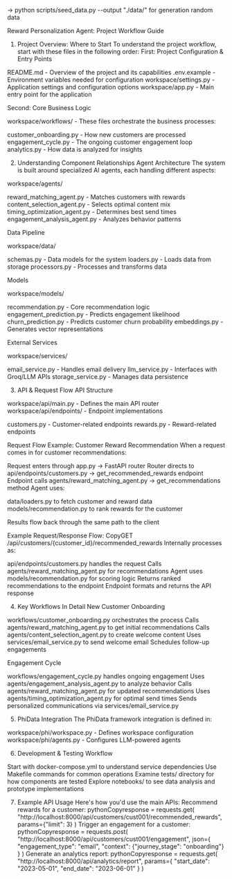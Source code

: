 -> python scripts/seed_data.py --output "./data/" for generation random data

Reward Personalization Agent: Project Workflow Guide
1. Project Overview: Where to Start
To understand the project workflow, start with these files in the following order:
First: Project Configuration & Entry Points

README.md - Overview of the project and its capabilities
.env.example - Environment variables needed for configuration
workspace/settings.py - Application settings and configuration options
workspace/app.py - Main entry point for the application

Second: Core Business Logic

workspace/workflows/ - These files orchestrate the business processes:

customer_onboarding.py - How new customers are processed
engagement_cycle.py - The ongoing customer engagement loop
analytics.py - How data is analyzed for insights



2. Understanding Component Relationships
Agent Architecture
The system is built around specialized AI agents, each handling different aspects:

workspace/agents/

reward_matching_agent.py - Matches customers with rewards
content_selection_agent.py - Selects optimal content mix
timing_optimization_agent.py - Determines best send times
engagement_analysis_agent.py - Analyzes behavior patterns



Data Pipeline

workspace/data/

schemas.py - Data models for the system
loaders.py - Loads data from storage
processors.py - Processes and transforms data



Models

workspace/models/

recommendation.py - Core recommendation logic
engagement_prediction.py - Predicts engagement likelihood
churn_prediction.py - Predicts customer churn probability
embeddings.py - Generates vector representations



External Services

workspace/services/

email_service.py - Handles email delivery
llm_service.py - Interfaces with Groq/LLM APIs
storage_service.py - Manages data persistence



3. API & Request Flow
API Structure

workspace/api/main.py - Defines the main API router
workspace/api/endpoints/ - Endpoint implementations

customers.py - Customer-related endpoints
rewards.py - Reward-related endpoints



Request Flow Example: Customer Reward Recommendation
When a request comes in for customer recommendations:

Request enters through app.py → FastAPI router
Router directs to api/endpoints/customers.py → get_recommended_rewards endpoint
Endpoint calls agents/reward_matching_agent.py → get_recommendations method
Agent uses:

data/loaders.py to fetch customer and reward data
models/recommendation.py to rank rewards for the customer


Results flow back through the same path to the client

Example Request/Response Flow:
CopyGET /api/customers/{customer_id}/recommended_rewards
Internally processes as:

api/endpoints/customers.py handles the request
Calls agents/reward_matching_agent.py for recommendations
Agent uses models/recommendation.py for scoring logic
Returns ranked recommendations to the endpoint
Endpoint formats and returns the API response

4. Key Workflows In Detail
New Customer Onboarding

workflows/customer_onboarding.py orchestrates the process
Calls agents/reward_matching_agent.py to get initial recommendations
Calls agents/content_selection_agent.py to create welcome content
Uses services/email_service.py to send welcome email
Schedules follow-up engagements

Engagement Cycle

workflows/engagement_cycle.py handles ongoing engagement
Uses agents/engagement_analysis_agent.py to analyze behavior
Calls agents/reward_matching_agent.py for updated recommendations
Uses agents/timing_optimization_agent.py for optimal send times
Sends personalized communications via services/email_service.py

5. PhiData Integration
The PhiData framework integration is defined in:

workspace/phi/workspace.py - Defines workspace configuration
workspace/phi/agents.py - Configures LLM-powered agents

6. Development & Testing Workflow

Start with docker-compose.yml to understand service dependencies
Use Makefile commands for common operations
Examine tests/ directory for how components are tested
Explore notebooks/ to see data analysis and prototype implementations

7. Example API Usage
Here's how you'd use the main APIs:
Recommend rewards for a customer:
pythonCopyresponse = requests.get(
    "http://localhost:8000/api/customers/cust001/recommended_rewards",
    params={"limit": 3}
)
Trigger an engagement for a customer:
pythonCopyresponse = requests.post(
    "http://localhost:8000/api/customers/cust001/engagement",
    json={
        "engagement_type": "email",
        "context": {"journey_stage": "onboarding"}
    }
)
Generate an analytics report:
pythonCopyresponse = requests.get(
    "http://localhost:8000/api/analytics/report",
    params={
        "start_date": "2023-05-01",
        "end_date": "2023-06-01"
    }
)